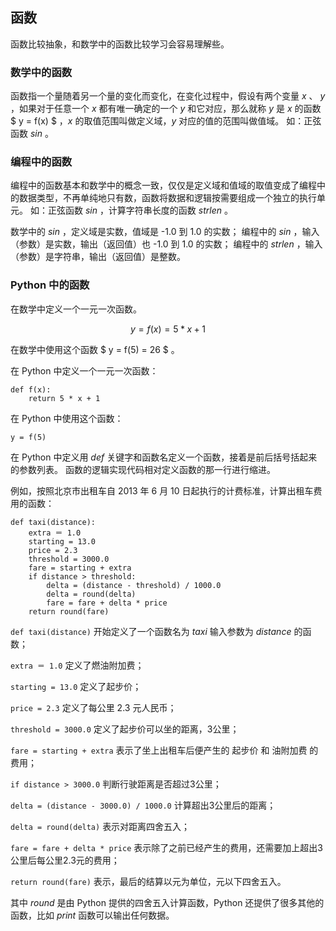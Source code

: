 ## 函数 ##
函数比较抽象，和数学中的函数比较学习会容易理解些。

### 数学中的函数 ###
函数指一个量随着另一个量的变化而变化，在变化过程中，假设有两个变量 _x_ 、 _y_ ，如果对于任意一个 _x_ 都有唯一确定的一个 _y_ 和它对应，那么就称 _y_ 是 _x_ 的函数 $ y = f(x) $ ，_x_ 的取值范围叫做定义域，_y_ 对应的值的范围叫做值域。
如：正弦函数 _sin_ 。

### 编程中的函数 ###
编程中的函数基本和数学中的概念一致，仅仅是定义域和值域的取值变成了编程中的数据类型，不再单纯地只有数，函数将数据和逻辑按需要组成一个独立的执行单元。
如：正弦函数 _sin_ ，计算字符串长度的函数 _strlen_ 。

数学中的 _sin_ ，定义域是实数，值域是 -1.0 到 1.0 的实数；
编程中的 _sin_ ，输入（参数）是实数，输出（返回值）也 -1.0 到 1.0 的实数；
编程中的 _strlen_ ，输入（参数）是字符串，输出（返回值）是整数。

### Python 中的函数 ###
在数学中定义一个一元一次函数。

$$
	y = f(x) = 5 * x + 1
$$

在数学中使用这个函数 $ y = f(5) = 26 $ 。

在 Python 中定义一个一元一次函数：

```
def f(x):
	return 5 * x + 1
```

在 Python 中使用这个函数：

```
y = f(5)
```

在 Python 中定义用 _def_ 关键字和函数名定义一个函数，接着是前后括号括起来的参数列表。
函数的逻辑实现代码相对定义函数的那一行进行缩进。

例如，按照北京市出租车自 2013 年 6 月 10 日起执行的计费标准，计算出租车费用的函数：

```
def taxi(distance):
	extra ＝ 1.0
	starting = 13.0
	price = 2.3
	threshold = 3000.0
	fare = starting + extra
	if distance > threshold:
		delta = (distance - threshold) / 1000.0
		delta = round(delta)
		fare = fare + delta * price
	return round(fare)
```

```def taxi(distance)``` 开始定义了一个函数名为 _taxi_ 输入参数为 _distance_ 的函数；

```extra ＝ 1.0``` 定义了燃油附加费；

```starting = 13.0``` 定义了起步价；

```price = 2.3``` 定义了每公里 2.3 元人民币；

```threshold = 3000.0``` 定义了起步价可以坐的距离，3公里；

```fare = starting + extra``` 表示了坐上出租车后便产生的 起步价 和 油附加费 的费用；

```if distance > 3000.0``` 判断行驶距离是否超过3公里；

```delta = (distance - 3000.0) / 1000.0``` 计算超出3公里后的距离；

```delta = round(delta)``` 表示对距离四舍五入；

```fare = fare + delta * price``` 表示除了之前已经产生的费用，还需要加上超出3公里后每公里2.3元的费用；

```return round(fare)``` 表示，最后的结算以元为单位，元以下四舍五入。


其中 _round_ 是由 Python 提供的四舍五入计算函数，Python 还提供了很多其他的函数，比如 _print_ 函数可以输出任何数据。
